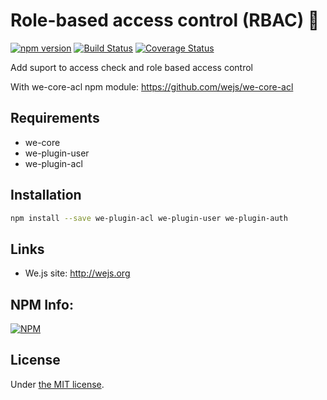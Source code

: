 # Role-based access control (RBAC) :key:

[![npm version](https://badge.fury.io/js/we-plugin-acl.svg)](https://badge.fury.io/js/we-plugin-acl) [![Build Status](https://travis-ci.org/wejs/we-plugin-acl.svg?branch=master)](https://travis-ci.org/wejs/we-plugin-acl) [![Coverage Status](https://coveralls.io/repos/github/wejs/we-plugin-acl/badge.svg?branch=master)](https://coveralls.io/github/wejs/we-plugin-acl?branch=master)

Add suport to access check and role based access control

With we-core-acl npm module: https://github.com/wejs/we-core-acl

## Requirements

- we-core
- we-plugin-user
- we-plugin-acl

## Installation

```sh
npm install --save we-plugin-acl we-plugin-user we-plugin-auth
```

## Links

- We.js site: http://wejs.org

## NPM Info:

[![NPM](https://nodei.co/npm/we-plugin-acl.png?downloads=true&downloadRank=true&stars=true)](https://nodei.co/npm/we-plugin-acl/)

## License

Under [the MIT license](https://github.com/wejs/we/blob/master/LICENSE.md).